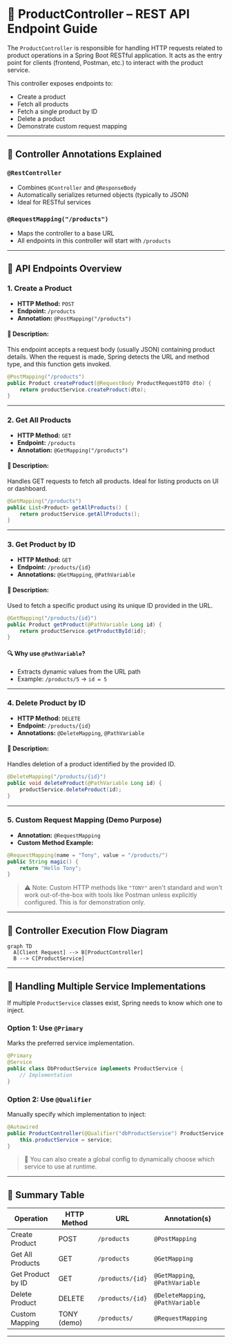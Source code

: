 
# 🛒 ProductController – REST API Endpoint Guide

The `ProductController` is responsible for handling HTTP requests related to product operations in a Spring Boot RESTful application. It acts as the entry point for clients (frontend, Postman, etc.) to interact with the product service.

This controller exposes endpoints to:

- Create a product
- Fetch all products
- Fetch a single product by ID
- Delete a product
- Demonstrate custom request mapping

---

## 🔧 Controller Annotations Explained

### `@RestController`
- Combines `@Controller` and `@ResponseBody`
- Automatically serializes returned objects (typically to JSON)
- Ideal for RESTful services

### `@RequestMapping("/products")`
- Maps the controller to a base URL
- All endpoints in this controller will start with `/products`

---

## 📮 API Endpoints Overview

### 1. Create a Product

- **HTTP Method:** `POST`  
- **Endpoint:** `/products`
- **Annotation:** `@PostMapping("/products")`

#### 📝 Description:
This endpoint accepts a request body (usually JSON) containing product details. When the request is made, Spring detects the URL and method type, and this function gets invoked.

```java
@PostMapping("/products")
public Product createProduct(@RequestBody ProductRequestDTO dto) {
    return productService.createProduct(dto);
}
````

---

### 2. Get All Products

* **HTTP Method:** `GET`
* **Endpoint:** `/products`
* **Annotation:** `@GetMapping("/products")`

#### 📝 Description:

Handles GET requests to fetch all products. Ideal for listing products on UI or dashboard.

```java
@GetMapping("/products")
public List<Product> getAllProducts() {
    return productService.getAllProducts();
}
```

---

### 3. Get Product by ID

* **HTTP Method:** `GET`
* **Endpoint:** `/products/{id}`
* **Annotations:** `@GetMapping`, `@PathVariable`

#### 📝 Description:

Used to fetch a specific product using its unique ID provided in the URL.

```java
@GetMapping("/products/{id}")
public Product getProduct(@PathVariable Long id) {
    return productService.getProductById(id);
}
```

#### 🔍 Why use `@PathVariable`?

* Extracts dynamic values from the URL path
* Example: `/products/5` → `id = 5`

---

### 4. Delete Product by ID

* **HTTP Method:** `DELETE`
* **Endpoint:** `/products/{id}`
* **Annotations:** `@DeleteMapping`, `@PathVariable`

#### 📝 Description:

Handles deletion of a product identified by the provided ID.

```java
@DeleteMapping("/products/{id}")
public void deleteProduct(@PathVariable Long id) {
    productService.deleteProduct(id);
}
```

---

### 5. Custom Request Mapping (Demo Purpose)

* **Annotation:** `@RequestMapping`
* **Custom Method Example:**

```java
@RequestMapping(name = "Tony", value = "/products/")
public String magic() {
    return "Hello Tony";
}
```

> ⚠️ Note: Custom HTTP methods like `"TONY"` aren't standard and won't work out-of-the-box with tools like Postman unless explicitly configured. This is for demonstration only.

---

## 🔄 Controller Execution Flow Diagram

```mermaid
graph TD
  A[Client Request] --> B[ProductController]
  B --> C[ProductService]
```

---

## 🧠 Handling Multiple Service Implementations

If multiple `ProductService` classes exist, Spring needs to know which one to inject.

### Option 1: Use `@Primary`

Marks the preferred service implementation.

```java
@Primary
@Service
public class DbProductService implements ProductService {
    // Implementation
}
```

### Option 2: Use `@Qualifier`

Manually specify which implementation to inject:

```java
@Autowired
public ProductController(@Qualifier("dbProductService") ProductService service) {
    this.productService = service;
}
```

> 🔁 You can also create a global config to dynamically choose which service to use at runtime.

---

## 🧾 Summary Table

| Operation         | HTTP Method | URL              | Annotation(s)                     |
| ----------------- | ----------- | ---------------- | --------------------------------- |
| Create Product    | POST        | `/products`      | `@PostMapping`                    |
| Get All Products  | GET         | `/products`      | `@GetMapping`                     |
| Get Product by ID | GET         | `/products/{id}` | `@GetMapping`, `@PathVariable`    |
| Delete Product    | DELETE      | `/products/{id}` | `@DeleteMapping`, `@PathVariable` |
| Custom Mapping    | TONY (demo) | `/products/`     | `@RequestMapping`                 |

---



